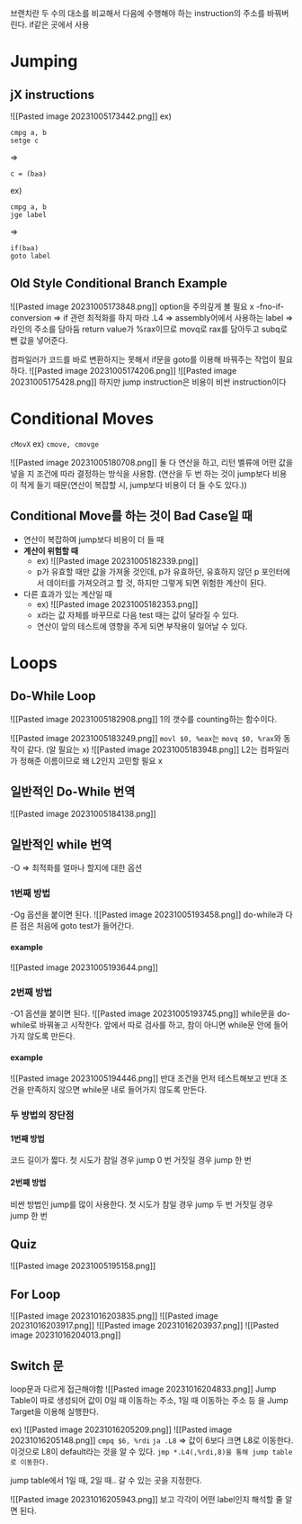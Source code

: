 브랜치란 두 수의 대소를 비교해서 다음에 수행해야 하는 instruction의 주소를 바꿔버린다.
if같은 곳에서 사용
# Jumping
## jX instructions
![[Pasted image 20231005173442.png]]
ex)
```
cmpg a, b
setge c
```
=>
```
c = (b≥a)
```

ex)
```
cmpg a, b
jge label
```
=>
```
if(b≥a)
goto label
```

## Old Style Conditional Branch Example
![[Pasted image 20231005173848.png]]
option을 주의깊게 볼 필요 x
-fno-if-conversion => if 관련 최적화를 하지 마라
.L4 => assembly어에서 사용하는 label => 라인의 주소를 담아둠
return value가 %rax이므로 movq로 rax를 담아두고 subq로 뺀 값을 넣어준다.

컴파일러가 코드를 바로 변환하지는 못해서 if문을 goto를 이용해 바꿔주는 작업이 필요하다.
![[Pasted image 20231005174206.png]]
![[Pasted image 20231005175428.png]]
하지만 jump instruction은 비용이 비싼 instruction이다

# Conditional Moves
`cMovX`
ex) `cmove, cmovge`

![[Pasted image 20231005180708.png]]
둘 다 연산을 하고, 리턴 벨류에 어떤 값을 넣을 지 조건에 따라  결정하는 방식을 사용함. (연산을 두 번 하는 것이 jump보다 비용이 적게 들기 때문(연산이 복잡할 시, jump보다 비용이 더 들 수도 있다.))

## Conditional Move를 하는 것이 Bad Case일 때
- 연산이 복잡하여 jump보다 비용이 더 들 때
- **계산이 위험할 때**
	- ex) ![[Pasted image 20231005182339.png]]
	- p가 유효할 때만 값을 가져올 것인데, p가 유효하던, 유효하지 않던 p 포인터에서 데이터를 가져오려고 할 것, 하지만 그렇게 되면 위험한 계산이 된다. 
- 다른 효과가 있는 계산일 때 
	- ex) ![[Pasted image 20231005182353.png]]
	- x라는 값 자체를 바꾸므로 다음 test 때는 값이 달라질 수 있다.
	- 연산이 앞의 테스트에 영향을 주게 되면 부작용이 일어날 수 있다.

# Loops
## Do-While Loop
![[Pasted image 20231005182908.png]]
1의 갯수를 counting하는 함수이다.

![[Pasted image 20231005183249.png]]
`movl $0, %eax`는 `movq $0, %rax`와 동작이 같다. (알 필요는 x)
![[Pasted image 20231005183948.png]]
L2는 컴파일러가 정해준 이름이므로 왜 L2인지 고민할 필요 x

## 일반적인 Do-While 번역
![[Pasted image 20231005184138.png]]
## 일반적인 while 번역
-O => 최적화를 얼마나 할지에 대한 옵션
### 1번째 방법
-Og 옵션을 붙이면 된다.
![[Pasted image 20231005193458.png]]
do-while과 다른 점은 처음에 goto test가 들어간다.
#### example

![[Pasted image 20231005193644.png]]

### 2번째 방법
-O1 옵션을 붙이면 된다.
![[Pasted image 20231005193745.png]]
while문을 do-while로 바꿔놓고 시작한다.
앞에서 따로 검사를 하고, 참이 아니면 while문 안에 들어가지 않도록 만든다.

#### example
![[Pasted image 20231005194446.png]]
반대 조건을 먼저 테스트해보고 반대 조건을 만족하지 않으면 while문 내로 들어가지 않도록 만든다.

### 두 방법의 장단점
#### 1번째 방법
코드 길이가 짧다.
첫 시도가 
참일 경우 jump 0 번
거짓일 경우 jump 한 번 
#### 2번째 방법
비싼 방법인 jump를 많이 사용한다.
첫 시도가
참일 경우 jump 두 번
거짓일 경우 jump 한 번 

## Quiz
![[Pasted image 20231005195158.png]]

## For Loop
![[Pasted image 20231016203835.png]]
![[Pasted image 20231016203917.png]]
![[Pasted image 20231016203937.png]]
![[Pasted image 20231016204013.png]]

## Switch 문
loop문과 다르게 접근해야함
![[Pasted image 20231016204833.png]]
Jump Table이 따로 생성되어 값이 0일 때 이동하는 주소, 1일 때 이동하는 주소 등 을 Jump Target을 이용해 실행한다.

ex)
![[Pasted image 20231016205209.png]]
![[Pasted image 20231016205148.png]]
`cmpq $6, %rdi`
`ja .L8` => 값이 6보다 크면 L8로 이동한다. 이것으로 L8이 default라는 것을 알 수 있다.
`jmp *.L4(,%rdi,8)을 통해 jump table로 이동한다.`

jump table에서 1일 때, 2일 때.. 갈 수 있는 곳을 지정한다.

![[Pasted image 20231016205943.png]]
보고 각각이 어떤 label인지 해석할 줄 알면 된다.









